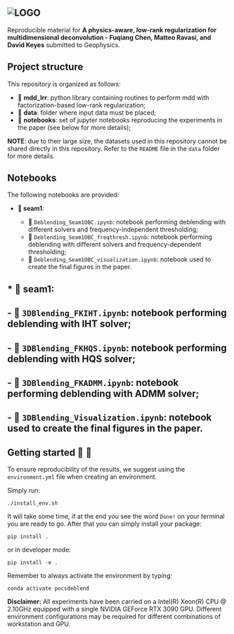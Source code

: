 ## ![LOGO](https://github.com/DIG-Kaust/Project_Template/blob/master/logo.png)

Reproducible material for **A physics-aware, low-rank regularization for multidimensional deconvolution - Fuqiang Chen, Matteo Ravasi, and David Keyes** submitted to Geophysics.

## Project structure
This repository is organized as follows:

* :open_file_folder: **mdd_lrr**: python library containing routines to perform mdd with factorization-based low-rank regularization;
* :open_file_folder: **data**: folder where input data must be placed;
* :open_file_folder: **notebooks**: set of jupyter notebooks reproducing the experiments in the paper (see below for more details);

**NOTE**: due to their large size, the datasets used in this repository cannot be shared directly in this repository. 
Refer to the ``README`` file in the ``data`` folder for more details.

## Notebooks
The following notebooks are provided:

* **:open_file_folder: seam1**:

  - :orange_book: ``Deblending_Seam1OBC.ipynb``: notebook performing deblending with different solvers and frequency-independent thresholding;
  - :orange_book: ``Deblending_Seam1OBC_freqthresh.ipynb``: notebook performing deblending with different solvers and frequency-dependent thresholding;
  - :orange_book: ``Deblending_Seam1OBC_visualization.ipynb``: notebook used to create the final figures in the paper.

## * **:open_file_folder: seam1**:

##  - :orange_book: ``3DBlending_FKIHT.ipynb``: notebook performing deblending with IHT solver;
##  - :orange_book: ``3DBlending_FKHQS.ipynb``: notebook performing deblending with HQS solver;
##  - :orange_book: ``3DBlending_FKADMM.ipynb``: notebook performing deblending with ADMM solver;
##  - :orange_book: ``3DBlending_Visualization.ipynb``: notebook used to create the final figures in the paper.


## Getting started :space_invader: :robot:
To ensure reproducibility of the results, we suggest using the `environment.yml` file when creating an environment.

Simply run:
```
./install_env.sh
```
It will take some time, if at the end you see the word `Done!` on your terminal you are ready to go. After that you can simply install your package:
```
pip install .
```
or in developer mode:
```
pip install -e .
```

Remember to always activate the environment by typing:
```
conda activate pocsdeblend
```

**Disclaimer:** All experiments have been carried on a Intel(R) Xeon(R) CPU @ 2.10GHz equipped with a single NVIDIA GEForce RTX 3090 GPU. Different environment 
configurations may be required for different combinations of workstation and GPU.
